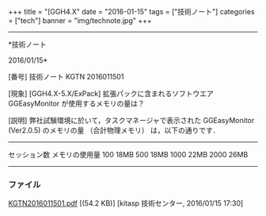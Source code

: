 ﻿+++
title = "[GGH4.X"
date = "2016-01-15"
tags = ["技術ノート"]
categories = ["tech"]
banner = "img/technote.jpg"
+++

-----------------------------------------------------------------------------------------------------------------------------

*技術ノート

2016/01/15*


[番号]
技術ノート KGTN 2016011501

[現象]
[GGH4.X-5.X/ExPack] 拡張パックに含まれるソフトウエア GGEasyMonitor
が使用するメモリの量は？

[説明]
弊社試験環境に於いて，タスクマネージャで表示された GGEasyMonitor
(Ver2.0.5) のメモリの量 （合計物理メモリ） は，以下の通りです．

  -------------- ----------------
   セッション数   メモリの使用量
       100             18MB
       500             18MB
       1000            22MB
       2000            26MB
  -------------- ----------------


### ファイル

 
 


[KGTN2016011501.pdf](http://techreport.kitasp.net/attachments/download/2419/KGTN2016011501.pdf)
 [(54.2 KB)] [kitasp 技術センター, 2016/01/15
17:30]


 


 

